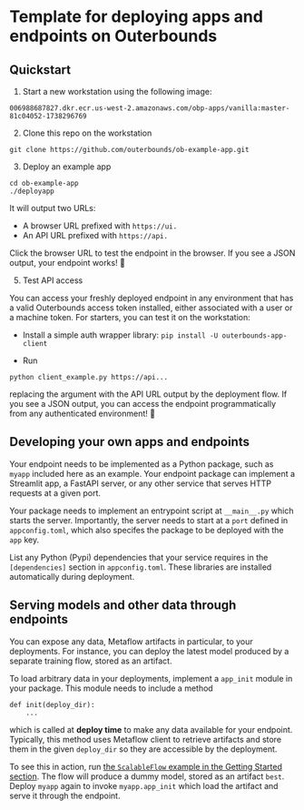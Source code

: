 
# Template for deploying apps and endpoints on Outerbounds

## Quickstart

1. Start a new workstation using the following image:
```
006988687827.dkr.ecr.us-west-2.amazonaws.com/obp-apps/vanilla:master-81c04052-1738296769
```

2. Clone this repo on the workstation
```
git clone https://github.com/outerbounds/ob-example-app.git
```

3. Deploy an example app
```
cd ob-example-app
./deployapp
```
It will output two URLs:
- A browser URL prefixed with `https://ui.`
- An API URL prefixed with `https://api.`

Click the browser URL to test the endpoint in the browser. If you see a JSON output, your endpoint works! 🎉

5. Test API access

You can access your freshly deployed endpoint in any environment that has a valid Outerbounds access token
installed, either associated with a user or a machine token. For starters, you can test it on the workstation:

- Install a simple auth wrapper library: `pip install -U outerbounds-app-client`

- Run
```
python client_example.py https://api...
```
replacing the argument with the API URL output by the deployment flow. If you see a JSON output, you
can access the endpoint programmatically from any authenticated environment! 🎉

## Developing your own apps and endpoints

Your endpoint needs to be implemented as a Python package, such as `myapp` included here as an example.
Your endpoint package can implement a Streamlit app, a FastAPI server, or any other service that
serves HTTP requests at a given port.

Your package needs to implement an entrypoint script at `__main__.py` which starts the server.
Importantly, the server needs to start at a `port` defined in `appconfig.toml`, which also specifes
the package to be deployed with the `app` key.

List any Python (Pypi) dependencies that your service requires in the `[dependencies]` section
in `appconfig.toml`. These libraries are installed automatically during deployment.

## Serving models and other data through endpoints

You can expose any data, Metaflow artifacts in particular, to your deployments. For instance,
you can deploy the latest model produced by a separate training flow, stored as an artifact.

To load arbitrary data in your deployments, implement a `app_init` module in your package.
This module needs to include a method
```
def init(deploy_dir):
    ...
```
which is called at **deploy time** to make any data available for your endpoint. Typically,
this method uses Metaflow client to retrieve artifacts and store them in the given `deploy_dir`
so they are accessible by the deployment.

To see this in action, run [the `ScalableFlow` example in the Getting Started 
section](https://docs.outerbounds.com/outerbounds/first-scale/). The flow will produce a dummy
model, stored as an artifact `best`. Deploy `myapp` again to invoke `myapp.app_init`
which load the artifact and serve it through the endpoint.